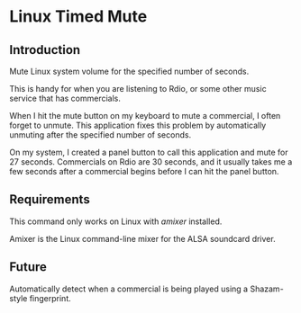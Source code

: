 # Linux Timed Mute

## Introduction

Mute Linux system volume for the specified number of seconds.

This is handy for when you are listening to Rdio, or some other music service that has commercials.

When I hit the mute button on my keyboard to mute a commercial, I often forget to unmute.  This application fixes this problem by automatically unmuting after the specified number of seconds.

On my system, I created a panel button to call this application and mute for 27 seconds. Commercials on Rdio are 30 seconds, and it usually takes me a few seconds after a commercial begins before I can hit the panel button.

## Requirements

This command only works on Linux with *amixer* installed.

Amixer is the Linux command-line mixer for the ALSA soundcard driver.

## Future

Automatically detect when a commercial is being played using a Shazam-style fingerprint.
